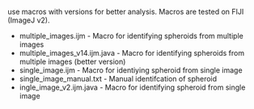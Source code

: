 use macros with versions for better analysis. Macros are tested on FIJI (ImageJ v2). 

- multiple_images.ijm - Macro for identifying spheroids from multiple images
- multiple_images_v14.ijm.java - Macro for identifying spheroids from multiple images (better version)
- single_image.ijm - Macro for identiying spheroid from single image
- single_image_manual.txt - Manual identifcation of spheroid
- ingle_image_v2.ijm.java - Macro for identifying spheroid from single image
